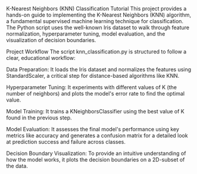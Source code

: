 K-Nearest Neighbors (KNN) Classification Tutorial 
This project provides a hands-on guide to implementing the K-Nearest Neighbors (KNN) algorithm, a fundamental supervised machine learning technique for classification. The Python script uses the well-known Iris dataset to walk through feature normalization, hyperparameter tuning, model evaluation, and the visualization of decision boundaries.

Project Workflow
The script knn_classification.py is structured to follow a clear, educational workflow:

Data Preparation: It loads the Iris dataset and normalizes the features using StandardScaler, a critical step for distance-based algorithms like KNN.

Hyperparameter Tuning: It experiments with different values of K (the number of neighbors) and plots the model's error rate to find the optimal value.

Model Training: It trains a KNeighborsClassifier using the best value of K found in the previous step.

Model Evaluation: It assesses the final model's performance using key metrics like accuracy and generates a confusion matrix for a detailed look at prediction success and failure across classes.

Decision Boundary Visualization: To provide an intuitive understanding of how the model works, it plots the decision boundaries on a 2D-subset of the data.
